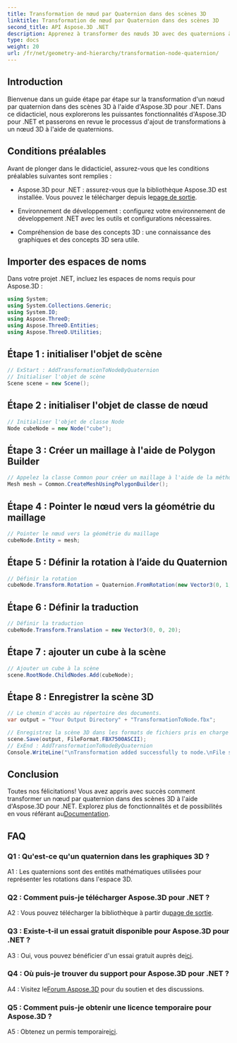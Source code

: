 ```yaml
---
title: Transformation de nœud par Quaternion dans des scènes 3D
linktitle: Transformation de nœud par Quaternion dans des scènes 3D
second_title: API Aspose.3D .NET
description: Apprenez à transformer des nœuds 3D avec des quaternions à l'aide d'Aspose.3D pour .NET. Guide étape par étape pour les débutants.
type: docs
weight: 20
url: /fr/net/geometry-and-hierarchy/transformation-node-quaternion/
---
```

## Introduction

Bienvenue dans un guide étape par étape sur la transformation d'un nœud par quaternion dans des scènes 3D à l'aide d'Aspose.3D pour .NET. Dans ce didacticiel, nous explorerons les puissantes fonctionnalités d'Aspose.3D pour .NET et passerons en revue le processus d'ajout de transformations à un nœud 3D à l'aide de quaternions.

## Conditions préalables

Avant de plonger dans le didacticiel, assurez-vous que les conditions préalables suivantes sont remplies :

-  Aspose.3D pour .NET : assurez-vous que la bibliothèque Aspose.3D est installée. Vous pouvez le télécharger depuis le[page de sortie](https://releases.aspose.com/3d/net/).

- Environnement de développement : configurez votre environnement de développement .NET avec les outils et configurations nécessaires.

- Compréhension de base des concepts 3D : une connaissance des graphiques et des concepts 3D sera utile.

## Importer des espaces de noms

Dans votre projet .NET, incluez les espaces de noms requis pour Aspose.3D :

```csharp
using System;
using System.Collections.Generic;
using System.IO;
using Aspose.ThreeD;
using Aspose.ThreeD.Entities;
using Aspose.ThreeD.Utilities;
```

## Étape 1 : initialiser l'objet de scène

```csharp
// ExStart : AddTransformationToNodeByQuaternion
// Initialiser l'objet de scène
Scene scene = new Scene();
```

## Étape 2 : initialiser l'objet de classe de nœud

```csharp
// Initialiser l'objet de classe Node
Node cubeNode = new Node("cube");
```

## Étape 3 : Créer un maillage à l'aide de Polygon Builder

```csharp
// Appelez la classe Common pour créer un maillage à l'aide de la méthode de création de polygones pour définir l'instance de maillage
Mesh mesh = Common.CreateMeshUsingPolygonBuilder();
```

## Étape 4 : Pointer le nœud vers la géométrie du maillage

```csharp
// Pointer le nœud vers la géométrie du maillage
cubeNode.Entity = mesh;
```

## Étape 5 : Définir la rotation à l’aide du Quaternion

```csharp
// Définir la rotation
cubeNode.Transform.Rotation = Quaternion.FromRotation(new Vector3(0, 1, 0), new Vector3(0.3, 0.5, 0.1));            
```

## Étape 6 : Définir la traduction

```csharp
// Définir la traduction
cubeNode.Transform.Translation = new Vector3(0, 0, 20);            
```

## Étape 7 : ajouter un cube à la scène

```csharp
// Ajouter un cube à la scène
scene.RootNode.ChildNodes.Add(cubeNode);
```

## Étape 8 : Enregistrer la scène 3D

```csharp
// Le chemin d'accès au répertoire des documents.
var output = "Your Output Directory" + "TransformationToNode.fbx";

// Enregistrez la scène 3D dans les formats de fichiers pris en charge
scene.Save(output, FileFormat.FBX7500ASCII);
// ExEnd : AddTransformationToNodeByQuaternion
Console.WriteLine("\nTransformation added successfully to node.\nFile saved at " + output);
```

## Conclusion

Toutes nos félicitations! Vous avez appris avec succès comment transformer un nœud par quaternion dans des scènes 3D à l'aide d'Aspose.3D pour .NET. Explorez plus de fonctionnalités et de possibilités en vous référant au[Documentation](https://reference.aspose.com/3d/net/).

## FAQ

### Q1 : Qu'est-ce qu'un quaternion dans les graphiques 3D ?

A1 : Les quaternions sont des entités mathématiques utilisées pour représenter les rotations dans l'espace 3D.

### Q2 : Comment puis-je télécharger Aspose.3D pour .NET ?

 A2 : Vous pouvez télécharger la bibliothèque à partir du[page de sortie](https://releases.aspose.com/3d/net/).

### Q3 : Existe-t-il un essai gratuit disponible pour Aspose.3D pour .NET ?

 A3 : Oui, vous pouvez bénéficier d'un essai gratuit auprès de[ici](https://releases.aspose.com/).

### Q4 : Où puis-je trouver du support pour Aspose.3D pour .NET ?

 A4 : Visitez le[Forum Aspose.3D](https://forum.aspose.com/c/3d/18) pour du soutien et des discussions.

### Q5 : Comment puis-je obtenir une licence temporaire pour Aspose.3D ?

 A5 : Obtenez un permis temporaire[ici](https://purchase.aspose.com/temporary-license/).
